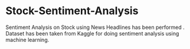 # Stock-Sentiment-Analysis
Sentiment Analysis on Stock using News Headlines has been performed . Dataset has been taken from Kaggle for doing sentiment  analysis using machine learning. 
